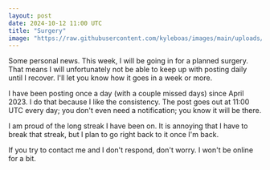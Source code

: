 ```yaml
---
layout: post
date: 2024-10-12 11:00 UTC
title: "Surgery"
image: "https://raw.githubusercontent.com/kyleboas/images/main/uploads/2024/10/11/Image-11Oct2024_03:04:24.png"
---
```


Some personal news. This week, I will be going in for a planned surgery. That means I will unfortunately not be able to keep up with posting daily until I recover. I'll let you know how it goes in a week or more.

<!---more--->

I have been posting once a day (with a couple missed days) since April 2023. I do that because I like the consistency. The post goes out at 11:00 UTC every day; you don't even need a notification; you know it will be there. 

I am proud of the long streak I have been on. It is annoying that I have to break that streak, but I plan to go right back to it once I'm back.

If you try to contact me and I don't respond, don't worry. I won't be online for a bit.